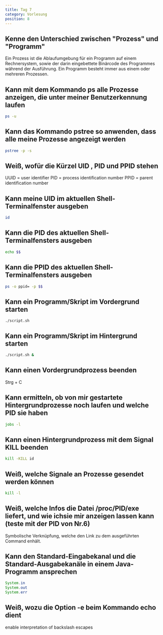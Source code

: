 ```yaml
---
title: Tag 7
category: Vorlesung
position: 8
---
```

## Kenne den Unterschied zwischen "Prozess" und "Programm"

Ein Prozess ist die Ablaufumgebung für ein Programm auf einem Rechnersystem, sowie der darin eingebettete Binärcode des Programmes während der Ausführung.
Ein Programm besteht immer aus einem oder mehreren Prozessen.

## Kann mit dem Kommando ps alle Prozesse anzeigen, die unter meiner Benutzerkennung laufen

```bash
ps -u
```

## Kann das Kommando pstree so anwenden, dass alle meine Prozesse angezeigt werden

```bash
pstree -p -s
```

## Weiß, wofür die Kürzel UID , PID und PPID stehen

UUID = user identifier
PID =  process identification number
PPID = parent identification number

## Kann meine UID im aktuellen Shell-Terminalfenster ausgeben

```bash
id
```

## Kann die PID des aktuellen Shell-Terminalfensters ausgeben

```bash
echo $$
```

## Kann die PPID des aktuellen Shell-Terminalfensters ausgeben

```bash
ps -o ppid= -p $$
```

## Kann ein Programm/Skript im Vordergrund starten

```
./script.sh
```

## Kann ein Programm/Skript im Hintergrund starten

```bash
./script.sh &
```

## Kann einen Vordergrundprozess beenden

Strg + C

## Kann ermitteln, ob von mir gestartete Hintergrundprozesse noch laufen und welche PID sie haben

```bash
jobs -l
```

## Kann einen Hintergrundprozess mit dem Signal KILL beenden

```bash
kill -KILL id
```

## Weiß, welche Signale an Prozesse gesendet werden können

```bash
kill -l
```

## Weiß, welche Infos die Datei /proc/PID/exe liefert, und wie ichsie mir anzeigen lassen kann (teste mit der PID von Nr.6)

Symbolische Verknüpfung, welche den Link zu dem ausgeführten Command enhält.

## Kann den Standard-Eingabekanal und die Standard-Ausgabekanäle in einem Java-Programm ansprechen

```java
System.in
System.out
System.err
```

## Weiß, wozu die Option -e beim Kommando echo dient

enable interpretation of backslash escapes
